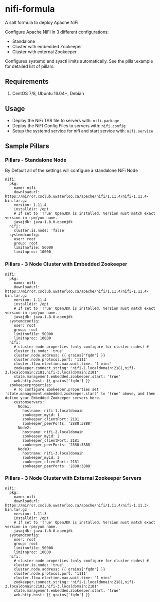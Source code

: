 # nifi-formula

A salt formula to deploy Apache NiFi

Configure Apache NiFi in 3 different configurations:
 * Standalone
 * Cluster with embedded Zookeeper
 * Cluster with external Zookeeper

Configures systemd and sysctl limits automatically. See the pillar.example for detailed list of pillars.

## Requirements

1. CentOS 7/8, Ubuntu 16.04+, Debian

## Usage

* Deploy the NiFi TAR file to servers with:  `nifi.package`
* Deploy the NiFI Config Files to servers with: `nifi.config`
* Setup the systemd service for nifi and start service with: `nifi.service`

## Sample Pillars

### Pillars - Standalone Node
By Default all of the settings will configure a standalone NiFi Node
```
nifi:
  pkg:
    name: nifi
    downloadurl: https://mirror.csclub.uwaterloo.ca/apache/nifi/1.11.4/nifi-1.11.4-bin.tar.gz
    version: 1.11.4
    installdir: /opt
    # If set to 'True' OpenJDK is installed. Version must match exact version in rpm/yum name.
    javajdk: java-1.8.0-openjdk
  nifi:
    cluster.is.node: 'false'
  systemdconfig:
    user: root
    group: root
    limitnofile: 50000
    limitnproc: 10000
```

### Pillars - 3 Node Cluster with Embedded Zookeeper

```
nifi:
  pkg:
    name: nifi
    downloadurl: https://mirror.csclub.uwaterloo.ca/apache/nifi/1.11.4/nifi-1.11.4-bin.tar.gz
    version: 1.11.4
    installdir: /opt
    # If set to 'True' OpenJDK is installed. Version must match exact version in rpm/yum name.
    javajdk: java-1.8.0-openjdk
  systemdconfig:
    user: root
    group: root
    limitnofile: 50000
    limitnproc: 10000
  nifi:
    # cluster node properties (only configure for cluster nodes) #
    cluster.is.node: 'true'
    cluster.node.address: {{ grains['fqdn'] }}
    cluster.node.protocol.port: '1111'
    cluster.flow.election.max.wait.time: '1 mins'
    zookeeper.connect.string: 'nifi-1.localdomain:2181,nifi-2.localdomain:2181,nifi-3.localdomain:2181'
    state.management.embedded.zookeeper.start: 'true'
    web.http.host: {{ grains['fqdn'] }}
  zookeeperproperties:
    # To configure Zookeeper.properties set 'state.management.embedded.zookeeper.start' to 'true' above, and then define your Embedded Zookeeper servers here.
    customservers:
      Node1:
        hostname: nifi-1.localdomain
        zookeeper_myid: 1
        zookeeper_clientPort: 2181
        zookeeper_peerPorts: '2888:3888'
      Node2:
        hostname: nifi-2.localdomain
        zookeeper_myid: 2
        zookeeper_clientPort: 2181
        zookeeper_peerPorts: '2888:3888'
      Node3:
        hostname: nifi-3.localdomain
        zookeeper_myid: 3
        zookeeper_clientPort: 2181
        zookeeper_peerPorts: '2888:3888'
```

### Pillars - 3 Node Cluster with External Zookeeper Servers

```
nifi:
  pkg:
    name: nifi
    downloadurl: https://mirror.csclub.uwaterloo.ca/apache/nifi/1.11.4/nifi-1.11.3-bin.tar.gz
    version: 1.11.3
    installdir: /opt
    # If set to 'True' OpenJDK is installed. Version must match exact version in rpm/yum name.
    javajdk: java-1.8.0-openjdk
  systemdconfig:
    user: root
    group: root
    limitnofile: 50000
    limitnproc: 10000
  nifi:
    # cluster node properties (only configure for cluster nodes) #
    cluster.is.node: 'true'
    cluster.node.address: {{ grains['fqdn'] }}
    cluster.node.protocol.port: '1111'
    cluster.flow.election.max.wait.time: '1 mins'
    zookeeper.connect.string: 'nifi-1.localdomain:2181,nifi-2.localdomain:2181,nifi-3.localdomain:2181'
    state.management.embedded.zookeeper.start: 'true'
    web.http.host: {{ grains['fqdn'] }}
```
